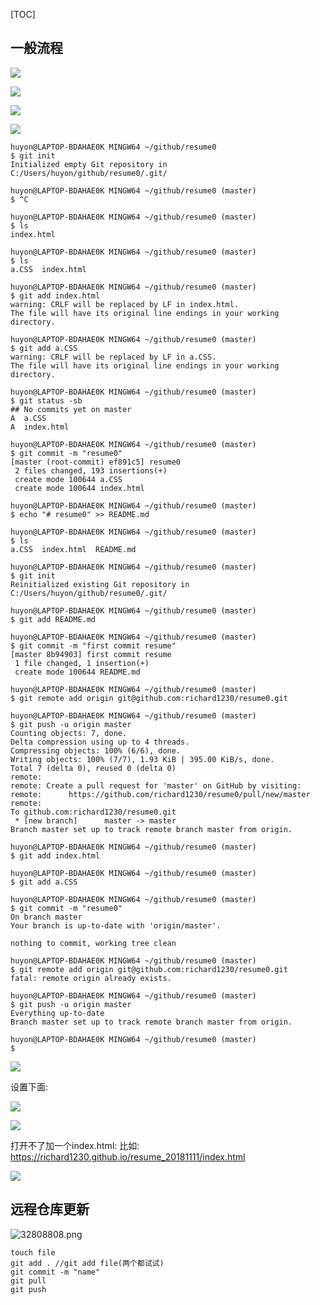 [TOC]


## 一般流程
![](上传模板(重点)_files/6332f837-8f76-4b37-9791-08ad2d2b1ed3.png)


![](上传模板(重点)_files/525f8990-646d-40f6-8618-03f8c3011a35.png)

![](上传模板(重点)_files/34340ac1-5187-4c9a-b99d-71d71ae3888c.png)

![](上传模板(重点)_files/9c246c21-3814-4a94-91c7-dc7f841a23f5.png)

```
huyon@LAPTOP-BDAHAE0K MINGW64 ~/github/resume0
$ git init
Initialized empty Git repository in C:/Users/huyon/github/resume0/.git/

huyon@LAPTOP-BDAHAE0K MINGW64 ~/github/resume0 (master)
$ ^C

huyon@LAPTOP-BDAHAE0K MINGW64 ~/github/resume0 (master)
$ ls
index.html

huyon@LAPTOP-BDAHAE0K MINGW64 ~/github/resume0 (master)
$ ls
a.CSS  index.html

huyon@LAPTOP-BDAHAE0K MINGW64 ~/github/resume0 (master)
$ git add index.html
warning: CRLF will be replaced by LF in index.html.
The file will have its original line endings in your working directory.

huyon@LAPTOP-BDAHAE0K MINGW64 ~/github/resume0 (master)
$ git add a.CSS
warning: CRLF will be replaced by LF in a.CSS.
The file will have its original line endings in your working directory.

huyon@LAPTOP-BDAHAE0K MINGW64 ~/github/resume0 (master)
$ git status -sb
## No commits yet on master
A  a.CSS
A  index.html

huyon@LAPTOP-BDAHAE0K MINGW64 ~/github/resume0 (master)
$ git commit -m "resume0"
[master (root-commit) ef891c5] resume0
 2 files changed, 193 insertions(+)
 create mode 100644 a.CSS
 create mode 100644 index.html

huyon@LAPTOP-BDAHAE0K MINGW64 ~/github/resume0 (master)
$ echo "# resume0" >> README.md

huyon@LAPTOP-BDAHAE0K MINGW64 ~/github/resume0 (master)
$ ls
a.CSS  index.html  README.md

huyon@LAPTOP-BDAHAE0K MINGW64 ~/github/resume0 (master)
$ git init
Reinitialized existing Git repository in C:/Users/huyon/github/resume0/.git/

huyon@LAPTOP-BDAHAE0K MINGW64 ~/github/resume0 (master)
$ git add README.md

huyon@LAPTOP-BDAHAE0K MINGW64 ~/github/resume0 (master)
$ git commit -m "first commit resume"
[master 8b94903] first commit resume
 1 file changed, 1 insertion(+)
 create mode 100644 README.md

huyon@LAPTOP-BDAHAE0K MINGW64 ~/github/resume0 (master)
$ git remote add origin git@github.com:richard1230/resume0.git

huyon@LAPTOP-BDAHAE0K MINGW64 ~/github/resume0 (master)
$ git push -u origin master
Counting objects: 7, done.
Delta compression using up to 4 threads.
Compressing objects: 100% (6/6), done.
Writing objects: 100% (7/7), 1.93 KiB | 395.00 KiB/s, done.
Total 7 (delta 0), reused 0 (delta 0)
remote:
remote: Create a pull request for 'master' on GitHub by visiting:
remote:      https://github.com/richard1230/resume0/pull/new/master
remote:
To github.com:richard1230/resume0.git
 * [new branch]      master -> master
Branch master set up to track remote branch master from origin.

huyon@LAPTOP-BDAHAE0K MINGW64 ~/github/resume0 (master)
$ git add index.html

huyon@LAPTOP-BDAHAE0K MINGW64 ~/github/resume0 (master)
$ git add a.CSS

huyon@LAPTOP-BDAHAE0K MINGW64 ~/github/resume0 (master)
$ git commit -m "resume0"
On branch master
Your branch is up-to-date with 'origin/master'.

nothing to commit, working tree clean

huyon@LAPTOP-BDAHAE0K MINGW64 ~/github/resume0 (master)
$ git remote add origin git@github.com:richard1230/resume0.git
fatal: remote origin already exists.

huyon@LAPTOP-BDAHAE0K MINGW64 ~/github/resume0 (master)
$ git push -u origin master
Everything up-to-date
Branch master set up to track remote branch master from origin.

huyon@LAPTOP-BDAHAE0K MINGW64 ~/github/resume0 (master)
$

```


![](上传模板(重点)_files/4af4ee89-b64f-4f13-80fe-da9d97bb553d.png)

设置下面:

![](上传模板(重点)_files/a5c67400-62d7-4c11-8c58-1e0cd67a83ba.png)

![](上传模板(重点)_files/b6f58948-0258-4880-96e2-6e364fca6dec.png)

打开不了加一个index.html:
比如:
https://richard1230.github.io/resume_20181111/index.html

![](上传模板(重点)_files/c59ebaec-d446-4892-ae27-fe2f93536821.png)


## 远程仓库更新
![32808808.png](上传模板(重点)_files/32808808.png)
```
touch file
git add . //git add file(两个都试试)
git commit -m "name"
git pull
git push

```